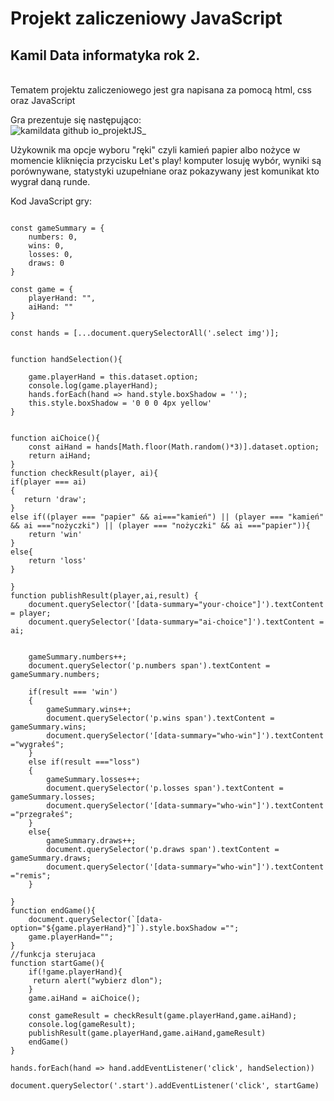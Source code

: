 # Projekt zaliczeniowy JavaScript

## Kamil Data informatyka rok 2.

<br>
Tematem projektu zaliczeniowego jest gra napisana za pomocą html, css oraz JavaScript

Gra prezentuje się następująco:
<br>
![kamildata github io_projektJS_](https://user-images.githubusercontent.com/79749390/150981829-14d3ecee-ebce-49d6-909e-8dd47b950010.png)

Użykownik ma opcje wyboru "ręki" czyli kamień papier albo nożyce w momencie kliknięcia przycisku Let's play! komputer losuję wybór, wyniki są porównywane, statystyki uzupełniane oraz pokazywany jest komunikat kto wygrał daną runde.

Kod JavaScript gry:

```

const gameSummary = {
    numbers: 0,
    wins: 0,
    losses: 0,
    draws: 0
}

const game = {
    playerHand: "",
    aiHand: ""
}

const hands = [...document.querySelectorAll('.select img')];


function handSelection(){

    game.playerHand = this.dataset.option;
    console.log(game.playerHand);
    hands.forEach(hand => hand.style.boxShadow = '');
    this.style.boxShadow = '0 0 0 4px yellow'
}


function aiChoice(){
    const aiHand = hands[Math.floor(Math.random()*3)].dataset.option;
    return aiHand;
}
function checkResult(player, ai){
if(player === ai)
{
   return 'draw';
}
else if((player === "papier" && ai==="kamień") || (player === "kamień" && ai ==="nożyczki") || (player === "nożyczki" && ai ==="papier")){
    return 'win'
}
else{
    return 'loss'
}

}
function publishResult(player,ai,result) {
    document.querySelector('[data-summary="your-choice"]').textContent = player;
    document.querySelector('[data-summary="ai-choice"]').textContent = ai;


    gameSummary.numbers++;
    document.querySelector('p.numbers span').textContent = gameSummary.numbers;

    if(result === 'win')
    {
        gameSummary.wins++;
        document.querySelector('p.wins span').textContent = gameSummary.wins;
        document.querySelector('[data-summary="who-win"]').textContent ="wygrałeś";
    }
    else if(result ==="loss")
    {
        gameSummary.losses++;
        document.querySelector('p.losses span').textContent = gameSummary.losses;
        document.querySelector('[data-summary="who-win"]').textContent ="przegrałeś";
    }
    else{
        gameSummary.draws++;
        document.querySelector('p.draws span').textContent = gameSummary.draws;
        document.querySelector('[data-summary="who-win"]').textContent ="remis";
    }

}
function endGame(){
    document.querySelector(`[data-option="${game.playerHand}"]`).style.boxShadow ="";
    game.playerHand="";
}
//funkcja sterujaca
function startGame(){
    if(!game.playerHand){
     return alert("wybierz dlon");
    }
    game.aiHand = aiChoice();

    const gameResult = checkResult(game.playerHand,game.aiHand);
    console.log(gameResult);
    publishResult(game.playerHand,game.aiHand,gameResult)
    endGame()
}

hands.forEach(hand => hand.addEventListener('click', handSelection))

document.querySelector('.start').addEventListener('click', startGame)
```
